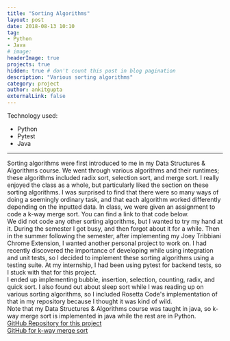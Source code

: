 ```yaml
---
title: "Sorting Algorithms"
layout: post
date: 2018-08-13 10:10
tag:
- Python
- Java
# image:
headerImage: true
projects: true
hidden: true # don't count this post in blog pagination
description: "Various sorting algorithms"
category: project
author: ankitgupta
externalLink: false
---
```



Technology used:

- Python
- Pytest
- Java

---
Sorting algorithms were first introduced to me in my Data Structures & Algorithms course. We went through various algorithms and their runtimes; these algorithms included radix sort, selection sort, and merge sort. I really enjoyed the class as a whole, but particularly liked the section on these sorting algorithms. I was surprised to find that there were so many ways of doing a seemingly ordinary task, and that each algorithm worked differently depending on the inputted data. In class, we were given an assignment to code a k-way merge sort. You can find a link to that code below. <br>
We did not code any other sorting algorithms, but I wanted to try my hand at it. During the semester I got busy, and then forgot about it for a while. Then in the summer following the semester, after implementing my Joey Tribbiani Chrome Extension, I wanted another personal project to work on. I had recently discovered the importance of developing while using integration and unit tests, so I decided to implement these sorting algorithms using a testing suite. At my internship, I had been using pytest for backend tests, so I stuck with that for this project. <br>
I ended up implementing bubble, insertion, selection, counting, radix, and quick sort. I also found out about sleep sort while I was reading up on various sorting algorithms, so I included Rosetta Code's implementation of that in my repository because I thought it was kind of wild. <br>
Note that my Data Structures & Algorithms course was taught in java, so k-way merge sort is implemented in java while the rest are in Python. <br>
[GitHub Repository for this project](https://github.com/ankit0504/sorting)<br>
[GitHub for k-way merge sort](https://github.com/ankit0504/CSE247/blob/master/labs/kwaymergesort/KWayMergeSort.java)
